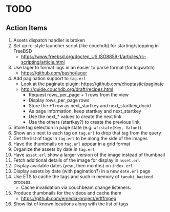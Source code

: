 # TODO

## Action Items

1. Assets dispatch handler is broken
1. Set up rc-style launcher script (like couchdb) for starting/stopping in FreeBSD
    * https://www.freebsd.org/doc/en_US.ISO8859-1/articles/rc-scripting/article.html
1. Use lager to format logs in an easier to parse format (for logwatch)
    * https://github.com/basho/lager
1. Add pagination support to `tag.erl`
    * Look at the paginate plugin: https://github.com/choptastic/paginate
    * http://guide.couchdb.org/draft/recipes.html
        * Request rows_per_page + 1 rows from the view
        * Display rows_per_page rows
        * Store the +1 row as next_startkey and next_startkey_docid
        * As page information, keep startkey and next_startkey
        * Use the next_* values to create the next link
        * Use the others (startkey?) to create the previous link
1. Store tag selection in page state (e.g. `wf:state(Key, Value)`)
1. Show an `x` next to each tag on `tag.erl` to drop that tag from the query
1. Get the list of tags in `tag.erl` to be along the side of the images
1. Have the thumbnails on `tag.erl` appear in a grid format
1. Organize the assets by date in `tag.erl`
1. Have `asset.erl` show a larger version of the image instead of thumbnail
1. Fetch additional details of the image for display in `asset.erl`
1. Display available dates (year, then months) on `index.erl`
1. Display assets by date (with pagination?) in a new `date.erl` page
1. Use ETS to cache the tags and such in memory of `tanuki_backend` process.
    * Cache invalidation via couchbeam change listeners.
1. Produce thumbnails for the videos and cache them
    * https://github.com/emedia-project/erlffmpeg
1. Show list of known locations along with the list of tags
